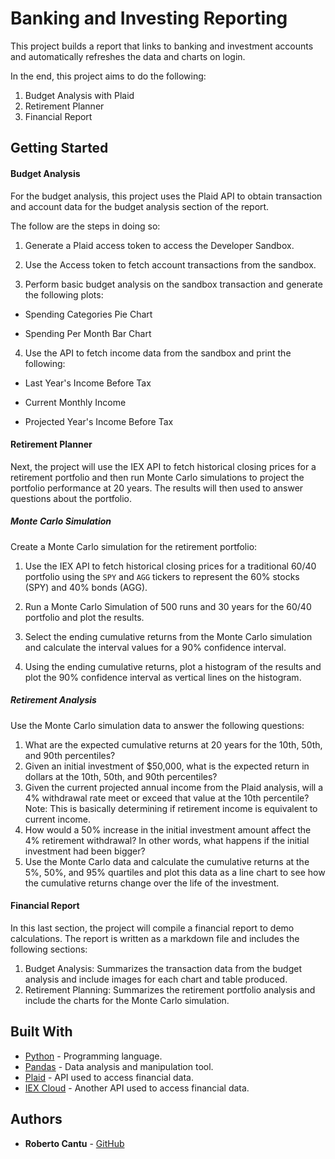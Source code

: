 # Banking and Investing Reporting

This project builds a report that links to banking and investment accounts and automatically refreshes the data and charts on login. 

In the end, this project aims to do the following:

1. Budget Analysis with Plaid
2. Retirement Planner
3. Financial Report

## Getting Started

#### Budget Analysis

For the budget analysis, this project uses the Plaid API to obtain transaction and account data for the budget analysis section of the report.

The follow are the steps in doing so:

1. Generate a Plaid access token to access the Developer Sandbox.

2. Use the Access token to fetch account transactions from the sandbox.

3. Perform basic budget analysis on the sandbox transaction and generate the following plots:

* Spending Categories Pie Chart

* Spending Per Month Bar Chart

4. Use the API to fetch income data from the sandbox and print the following:

* Last Year's Income Before Tax

* Current Monthly Income

* Projected Year's Income Before Tax

#### Retirement Planner

Next, the project will use the IEX API to fetch historical closing prices for a retirement portfolio and then run Monte Carlo simulations to project the portfolio performance at 20 years. The results will then used to answer questions about the portfolio.

##### Monte Carlo Simulation

Create a Monte Carlo simulation for the retirement portfolio:

1. Use the IEX API to fetch historical closing prices for a traditional 60/40 portfolio using the `SPY` and `AGG` tickers to represent the 60% stocks (SPY) and 40% bonds (AGG).
2. Run a Monte Carlo Simulation of 500 runs and 30 years for the 60/40 portfolio and plot the results.

3. Select the ending cumulative returns from the Monte Carlo simulation and calculate the interval values for a 90% confidence interval.
4. Using the ending cumulative returns, plot a histogram of the results and plot the 90% confidence interval as vertical lines on the histogram.

##### Retirement Analysis

Use the Monte Carlo simulation data to answer the following questions:

1. What are the expected cumulative returns at 20 years for the 10th, 50th, and 90th percentiles?
2. Given an initial investment of $50,000, what is the expected return in dollars at the 10th, 50th, and 90th percentiles?
3. Given the current projected annual income from the Plaid analysis, will a 4% withdrawal rate meet or exceed that value at the 10th percentile? Note: This is basically determining if retirement income is equivalent to current income.
4. How would a 50% increase in the initial investment amount affect the 4% retirement withdrawal? In other words, what happens if the initial investment had been bigger?
5. Use the Monte Carlo data and calculate the cumulative returns at the 5%, 50%, and 95% quartiles and plot this data as a line chart to see how the cumulative returns change over the life of the investment.

#### Financial Report

In this last section, the project will compile a financial report to demo calculations. The report is written as a markdown file and includes the following sections:

1. Budget Analysis: Summarizes the transaction data from the budget analysis and include images for each chart and table produced.
2. Retirement Planning: Summarizes the retirement portfolio analysis and include the charts for the Monte Carlo simulation.

## Built With

* [Python](https://www.python.org/) - Programming language.
* [Pandas](https://pandas.pydata.org/) - Data analysis and manipulation tool.
* [Plaid](https://plaid.com/) - API used to access financial data.
* [IEX Cloud](https://iexcloud.io/docs/api/) - Another API used to access financial data.

## Authors

* **Roberto Cantu**  - [GitHub](https://github.com/RCantu92)
